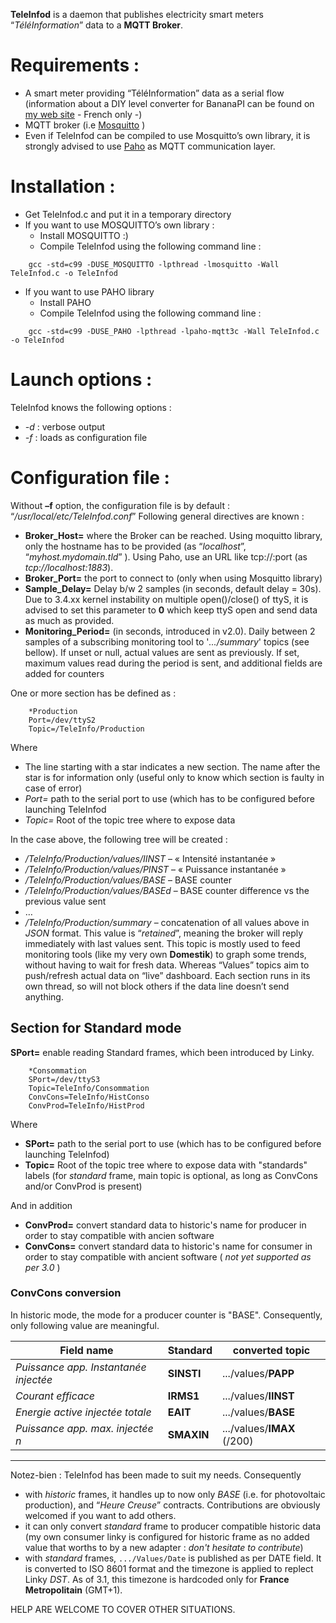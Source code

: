 **TeleInfod** is a daemon that publishes electricity smart meters “*TéléInformation*” data to a **MQTT Broker**.

# Requirements :
* A smart meter providing “TéléInformation” data as a serial flow (information about a DIY level converter for BananaPI can be found on [my web site](http://destroyedlolo.info/BananaPI/TeleInformation/) - French only -)
* MQTT broker (i.e [Mosquitto](http://mosquitto.org/) )
* Even if TeleInfod can be compiled to use Mosquitto’s own library, it is strongly advised to use [Paho](http://eclipse.org/paho/) as MQTT communication layer.

# Installation :
* Get TeleInfod.c and put it in a temporary directory
* If you want to use MOSQUITTO’s own library :
	* Install MOSQUITTO :)
	* Compile TeleInfod using the following command line :
```
    gcc -std=c99 -DUSE_MOSQUITTO -lpthread -lmosquitto -Wall TeleInfod.c -o TeleInfod
```
* If you want to use  PAHO library
	* Install PAHO
	* Compile TeleInfod using the following command line :
```
    gcc -std=c99 -DUSE_PAHO -lpthread -lpaho-mqtt3c -Wall TeleInfod.c -o TeleInfod
```

# Launch options :
TeleInfod knows the following options :
* *-d* : verbose output
* *-f<file>* : loads <file> as configuration file

# Configuration file :

Without **–f** option, the configuration file is by default : “*/usr/local/etc/TeleInfod.conf*”
Following general directives are known :
* **Broker_Host=** where the Broker can be reached.
Using moquitto library, only the hostname has to be provided (as “*localhost*”, “*myhost.mydomain.tld*” ).
Using Paho, use an URL like tcp://<hostname>:port (as *tcp://localhost:1883*).
* **Broker_Port=** the port to connect to (only when using Mosquitto library)
* **Sample_Delay=** Delay b/w 2 samples (in seconds, default delay = 30s). Due to 3.4.xx kernel instability on multiple open()/close() of ttyS, it is advised to set this parameter to **0** which keep ttyS open and send data as much as provided.
* **Monitoring_Period=** (in seconds, introduced in v2.0). Daily between 2 samples of a subscribing monitoring tool to '*.../summary*' topics (see bellow).
If unset or null, actual values are sent as previously.
If set, maximum values read during the period is sent, and additional fields are added for counters

One or more section has be defined as :

```
    *Production
    Port=/dev/ttyS2
    Topic=/TeleInfo/Production
```

Where
* The line starting with a star indicates a new section. The name after the star is for information only (useful only to know which section is faulty in case of error)
* *Port=* path to the serial port to use (which has to be configured before launching TeleInfod
* *Topic=* Root of the topic tree where to expose data

In the case above, the following tree will be created :
* */TeleInfo/Production/values/IINST* – « Intensité instantanée »
* */TeleInfo/Production/values/PINST* – « Puissance instantanée »
* */TeleInfo/Production/values/BASE* – BASE counter
* */TeleInfo/Production/values/BASEd* – BASE counter difference vs the previous value sent
* …
* */TeleInfo/Production/summary* – concatenation of all values above in *JSON* format. This value is “*retained*”, meaning the broker will reply immediately with last values sent. This topic is mostly used to feed monitoring tools (like my very own **Domestik**) to graph some trends, without having to wait for fresh data. Whereas “Values” topics aim to push/refresh actual data on “live” dashboard.
Each section runs in its own thread, so will not block others if the data line doesn’t send anything.

## Section for Standard mode

**SPort=** enable reading Standard frames, which been introduced by Linky.

```
    *Consommation
    SPort=/dev/ttyS3
    Topic=TeleInfo/Consommation
    ConvCons=TeleInfo/HistConso
    ConvProd=TeleInfo/HistProd
```

Where
* **SPort=** path to the serial port to use (which has to be configured before launching TeleInfod)
* **Topic=** Root of the topic tree where to expose data with "standards" labels
(for *standard* frame, main topic is optional, as long as ConvCons and/or ConvProd is present)

And in addition 

* **ConvProd=** convert standard data to historic's name for producer in order to stay compatible with ancien software
* **ConvCons=** convert standard data to historic's name for consumer in order to stay compatible with ancient software ( *not yet supported as per 3.0* )

### ConvCons conversion

In historic mode, the mode for a producer counter is "BASE".
Consequently, only following value are meaningful.

Field name | Standard | converted topic
-----------|----------|-----
*Puissance app. Instantanée injectée* | **SINSTI** | .../values/**PAPP**
*Courant efficace* | **IRMS1** | .../values/**IINST**
*Energie active injectée totale* | **EAIT** | .../values/**BASE**
*Puissance app. max. injectée n* | **SMAXIN** | .../values/**IMAX** (/200)

---

Notez-bien : TeleInfod has been made to suit my needs. Consequently 
- with *historic* frames, it handles up to now only *BASE* (i.e. for photovoltaic production), and “*Heure Creuse*” contracts. Contributions are obviously welcomed if you want to add others.
- it can only convert *standard* frame to producer compatible historic data (my own consumer linky is configured for historic frame as no added value that worths to by a new adapter : *don't hesitate to contribute*)
- with *standard* frames, `.../Values/Date` is published as per DATE field. It is converted to ISO 8601 format and the timezone is applied to replect Linky *DST*. As of 3.1, this timezone is hardcoded only for **France Metropolitain** (GMT+1).
	
HELP ARE WELCOME TO COVER OTHER SITUATIONS.

